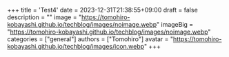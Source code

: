 +++
title = 'Test4'
date = 2023-12-31T21:38:55+09:00
draft = false
description = ""
image = "https://tomohiro-kobayashi.github.io/techblog/images/noimage.webp"
imageBig = "https://tomohiro-kobayashi.github.io/techblog/images/noimage.webp"
categories = ["general"]
authors = ["Tomohiro"]
avatar = "https://tomohiro-kobayashi.github.io/techblog/images/icon.webp"
+++
